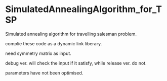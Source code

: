 # SimulatedAnnealingAlgorithm_for_TSP

Simulated annealing algorithm for travelling salesman problem.

complie these code as a dynamic link liberary.

need symmetry matrix as input.

debug ver. will check the input if it satisfy, while release ver. do not.

parameters have not been optimised.
